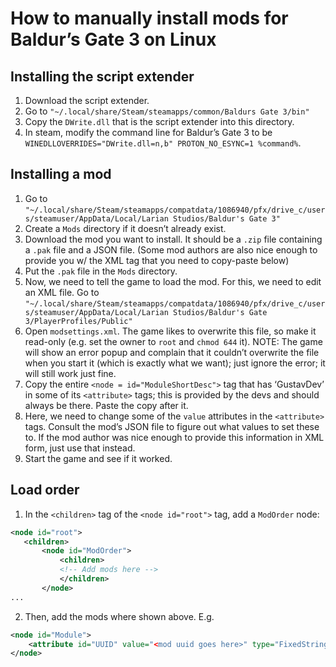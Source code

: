 # How to manually install mods for Baldur’s Gate 3 on Linux

## Installing the script extender
1. Download the script extender.
2. Go to `"~/.local/share/Steam/steamapps/common/Baldurs Gate 3/bin"`
3. Copy the `DWrite.dll` that is the script extender into this directory.
4. In steam, modify the command line for Baldur’s Gate 3 to be `WINEDLLOVERRIDES="DWrite.dll=n,b" PROTON_NO_ESYNC=1 %command%`.

## Installing a mod
1. Go to `"~/.local/share/Steam/steamapps/compatdata/1086940/pfx/drive_c/users/steamuser/AppData/Local/Larian Studios/Baldur's Gate 3"`
2. Create a `Mods` directory if it doesn’t already exist.
3. Download the mod you want to install. It should be a `.zip` file containing a `.pak` file and a JSON file. (Some mod authors are also nice enough to provide you w/ the XML tag that you need to copy-paste below)
4. Put the `.pak` file in the `Mods` directory.
5. Now, we need to tell the game to load the mod. For this, we need to edit an XML file. Go to `"~/.local/share/Steam/steamapps/compatdata/1086940/pfx/drive_c/users/steamuser/AppData/Local/Larian Studios/Baldur's Gate 3/PlayerProfiles/Public"`
6. Open `modsettings.xml`. The game likes to overwrite this file, so make it read-only (e.g. set the owner to `root` and `chmod 644` it). NOTE: The game will show an error popup and complain that it couldn’t overwrite the file when you start it (which is exactly what we want); just ignore the error; it will still work just fine.
7. Copy the entire `<node = id="ModuleShortDesc">` tag that has ‘GustavDev’ in some of its `<attribute>` tags; this is provided by the devs and should always be there. Paste the copy after it.
8. Here, we need to change some of the `value` attributes in the `<attribute>` tags. Consult the mod’s JSON file to figure out what values to set these to. If the mod author was nice enough to provide this information in XML form, just use that instead.
9. Start the game and see if it worked.

## Load order
1. In the `<children>` tag of the `<node id="root">` tag, add a `ModOrder` node:
```xml
<node id="root">
   <children>
       <node id="ModOrder">
           <children>
           <!-- Add mods here -->
           </children>
       </node>
...
```
2. Then, add the mods where shown above. E.g.
```xml
<node id="Module">
    <attribute id="UUID" value="<mod uuid goes here>" type="FixedString" />
</node>
```
